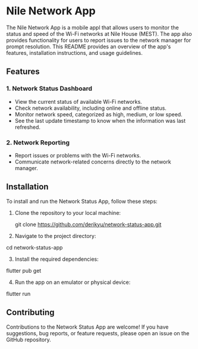 # Nile Network App

The Nile Network App is a mobile appl that allows users to monitor the status and speed of the Wi-Fi networks at Nile House (MEST). The app also provides functionality for users to report issues to the network manager for prompt resolution. This README provides an overview of the app's features, installation instructions, and usage guidelines.

## Features

### 1. Network Status Dashboard
- View the current status of available Wi-Fi networks.
- Check network availability, including online and offline status.
- Monitor network speed, categorized as high, medium, or low speed.
- See the last update timestamp to know when the information was last refreshed.

### 2. Network Reporting
- Report issues or problems with the Wi-Fi networks.
- Communicate network-related concerns directly to the network manager.

## Installation

To install and run the Network Status App, follow these steps:

1. Clone the repository to your local machine:

   git clone https://github.com/derikyu/network-status-app.git


2. Navigate to the project directory:

cd network-status-app

3. Install the required dependencies:

flutter pub get

4. Run the app on an emulator or physical device:

flutter run

## Contributing
Contributions to the Network Status App are welcome! If you have suggestions, bug reports, or feature requests, please open an issue on the GitHub repository.